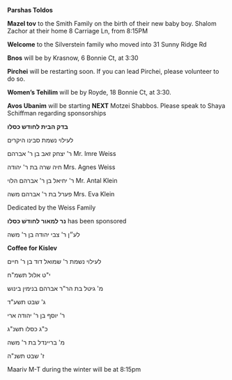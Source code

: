 **Parshas Toldos**

**Mazel tov** to the Smith Family on the birth of their new baby boy. Shalom Zachor at
their home 8 Carriage Ln, from 8:15PM

**Welcome** to the Silverstein family who moved into 31 Sunny Ridge Rd

**Bnos**  will be by Krasnow, 6 Bonnie Ct, at 3:30

**Pirchei** will be restarting soon. If you can lead Pirchei, please volunteer 
to do so. 

**Women’s Tehilim** will be by Royde, 18 Bonnie Ct, at 3:30.

**Avos Ubanim** will be starting **NEXT** Motzei Shabbos. Please speak to Shaya
Schiffman regarding sponsorships

**בדק הבית לחודש כסלו**

לעילוי נשמת סבינו היקרים

ר' יצחק זאב בן ר' אברהם
Mr. Imre Weiss

חיה שרה בת ר' יהודה
Mrs. Agnes Weiss

ר' יחיאל בן ר' אברהם הלוי
Mr. Antal Klein

פערל בת ר' אברהם משה
Mrs. Eva Klein

Dedicated by the Weiss Family

**נר למאור לחודשׁ כסלו** has been sponsored

לע״ן ר' צבי יהודה בן ר' משה

**Coffee for Kislev**  

לעילוי נשמת 
ר' שמואל דוד בן ר' חיים

י"ט אלול תשמ"ח

מ' גיטל בת הר"ר אברהם בנימין
בינוש

ג' שבט תשע"ד

ר' יוסף בן ר' יהודה ארי

כ"ג כסלו תשנ"ג

מ' בריינדל בת ר' משה

ז' שבט תשנ"ה

Maariv M-T during the winter will be at 8:15pm
